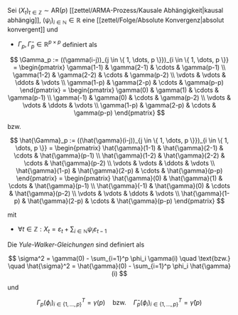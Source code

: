 Sei $(X_t)_{t \in \mathbb{Z}} \sim \text{AR}(p)$ [[zettel/ARMA-Prozess/Kausale Abhängigkeit|kausal abhängig]], $(\psi_i)_{i \in \mathbb{N}} \in \mathbb{R}$ eine [[zettel/Folge/Absolute Konvergenz|absolut konvergent]] und
- $\Gamma_p, \hat{\Gamma}_p\in \mathbb{R}^{p \times p}$ definiert als

$$
	\Gamma_p := ((\gamma(i-j))_{j \in \{ 1, \dots, p \}})_{i \in \{ 1, \dots, p \}} = \begin{pmatrix}
		\gamma(1-1) & \gamma(2-1) & \cdots & \gamma(p-1) \\
		\gamma(1-2) & \gamma(2-2) & \cdots & \gamma(p-2) \\
		\vdots & \vdots & \ddots & \vdots \\
		\gamma(1-p) & \gamma(2-p) & \cdots & \gamma(p-p)
	\end{pmatrix} = \begin{pmatrix}
		\gamma(0) & \gamma(1) & \cdots & \gamma(p-1) \\
		\gamma(-1) & \gamma(0) & \cdots & \gamma(p-2) \\
		\vdots & \vdots & \ddots & \vdots \\
		\gamma(1-p) & \gamma(2-p) & \cdots & \gamma(p-p)
	\end{pmatrix}
$$

bzw.

$$
	\hat{\Gamma}_p := ((\hat{\gamma}(i-j))_{j \in \{ 1, \dots, p \}})_{i \in \{ 1, \dots, p \}} = \begin{pmatrix}
		\hat{\gamma}(1-1) & \hat{\gamma}(2-1) & \cdots & \hat{\gamma}(p-1) \\
		\hat{\gamma}(1-2) & \hat{\gamma}(2-2) & \cdots & \hat{\gamma}(p-2) \\
		\vdots & \vdots & \ddots & \vdots \\
		\hat{\gamma}(1-p) & \hat{\gamma}(2-p) & \cdots & \hat{\gamma}(p-p)
	\end{pmatrix} = \begin{pmatrix}
		\hat{\gamma}(0) & \hat{\gamma}(1) & \cdots & \hat{\gamma}(p-1) \\
		\hat{\gamma}(-1) & \hat{\gamma}(0) & \cdots & \hat{\gamma}(p-2) \\
		\vdots & \vdots & \ddots & \vdots \\
		\hat{\gamma}(1-p) & \hat{\gamma}(2-p) & \cdots & \hat{\gamma}(p-p)
	\end{pmatrix}
$$

mit
- $\forall t \in \mathbb{Z} : X_t = \varepsilon_t + \sum_{i \in \mathbb{N}} \psi_i\varepsilon_{t-1}$

Die *Yule-Walker-Gleichungen* sind definiert als

$$
	\sigma^2 = \gamma(0) - \sum_{i=1}^p \phi_i \gamma(i) \quad \text{bzw.} \quad \hat{\sigma}^2 = \hat{\gamma}(0) - \sum_{i=1}^p \phi_i \hat{\gamma}(i)
$$

und

$$
	\Gamma_p (\phi_i)_{i \in \{ 1, \dots, p \}}^T = \gamma(p) \quad \text{bzw.} \quad \hat{\Gamma}_p (\phi_i)_{i \in \{ 1, \dots, p \}}^T = \hat{\gamma}(p)
$$
